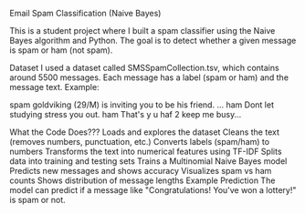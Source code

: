 Email Spam Classification (Naive Bayes)

This is a student project where I built a spam classifier using the Naive Bayes algorithm and Python. The goal is to detect whether a given message is spam or ham (not spam).

Dataset
I used a dataset called SMSSpamCollection.tsv, which contains around 5500 messages. Each message has a label (spam or ham) and the message text.
Example:

spam   goldviking (29/M) is inviting you to be his friend. ...
ham    Dont let studying stress you out.
ham    That's y u haf 2 keep me busy...



What the Code Does???
Loads and explores the dataset
Cleans the text (removes numbers, punctuation, etc.)
Converts labels (spam/ham) to numbers
Transforms the text into numerical features using TF-IDF
Splits data into training and testing sets
Trains a Multinomial Naive Bayes model
Predicts new messages and shows accuracy
Visualizes spam vs ham counts
Shows distribution of message lengths
Example Prediction
The model can predict if a message like
"Congratulations! You've won a lottery!"
is spam or not.